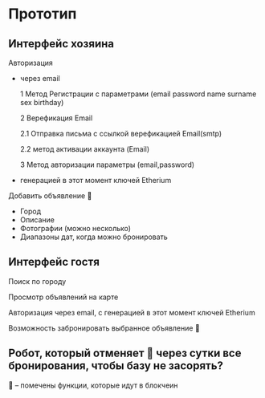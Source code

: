 # Прототип
## Интерфейс хозяина
Авторизация 
* через email 
    
    1 Метод Регистрации с параметрами (email password name surname sex birthday)
    
    2 Верефикация Email
    
    2.1 Отправка письма с ссылкой верефикацией Email(smtp)
    
    2.2 метод активации аккаунта (Email)
    
    3 Метод авторизации параметры (email,password)
* генерацией в этот момент ключей Etherium

Добавить объявление :white_square_button:
* Город
* Описание
* Фотографии (можно несколько) 
* Диапазоны дат, когда можно бронировать

## Интерфейс гостя
Поиск по городу

Просмотр объявлений на карте

Авторизация через email, с генерацией в этот момент ключей Etherium

Возможность забронировать выбранное объявление :white_square_button:

## Робот, который отменяет :white_square_button: через сутки все бронирования, чтобы базу не засорять?

:white_square_button: – помечены функции, которые идут в блокчеин